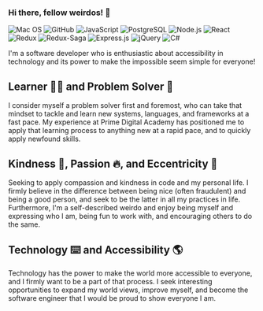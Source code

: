 ### Hi there, fellow weirdos! 👋
![Mac OS](https://img.shields.io/badge/OS-Mac%20OS-lightgrey)
![GitHub](https://img.shields.io/badge/GitHub-100000?style=for-the-badge&logo=github&logoColor=white)
![JavaScript](https://img.shields.io/badge/JavaScript-F7DF1E?style=for-the-badge&logo=javascript&logoColor=black)
![PostgreSQL](https://img.shields.io/badge/PostgreSQL-316192?style=for-the-badge&logo=postgresql&logoColor=white)
![Node.js](https://img.shields.io/badge/Node.js-43853D?style=for-the-badge&logo=node.js&logoColor=white)
![React](https://img.shields.io/badge/React-20232A?style=for-the-badge&logo=react&logoColor=61DAFB)
![Redux](https://img.shields.io/badge/Redux-593D88?style=for-the-badge&logo=redux&logoColor=white)
![Redux-Saga](https://img.shields.io/badge/Redux--Saga-999999?style=for-the-badge&logo=redux-saga&logoColor=white)
![Express.js](https://img.shields.io/badge/Express.js-404D59?style=for-the-badge)
![jQuery](https://img.shields.io/badge/jQuery-0769AD?style=for-the-badge&logo=jquery&logoColor=white)
![C#](https://img.shields.io/badge/c%23-%23239120.svg?style=for-the-badge&logo=c-sharp&logoColor=white)

I'm a software developer who is enthusiastic about accessibility in technology and its power to make the impossible seem simple for everyone!

## Learner 👨‍🏫 and Problem Solver 🧐
I consider myself a problem solver first and foremost, who can take that mindset to tackle and learn new systems, languages, and frameworks at a fast pace. My experience at Prime Digital Academy has positioned me to apply that learning process to anything new at a rapid pace, and to quickly apply newfound skills.

## Kindness 💜, Passion 🔥, and Eccentricity 🤪
Seeking to apply compassion and kindness in code and my personal life. I firmly believe in the difference between being nice (often fraudulent) and being a good person, and seek to be the latter in all my practices in life. Furthermore, I'm a self-described weirdo and enjoy being myself and expressing who I am, being fun to work with, and encouraging others to do the same.

## Technology ⌨️ and Accessibility 🌎
Technology has the power to make the world more accessible to everyone, and I firmly want to be a part of that process. I seek interesting opportunities to expand my world views, improve myself, and become the software engineer that I would be proud to show everyone I am.
